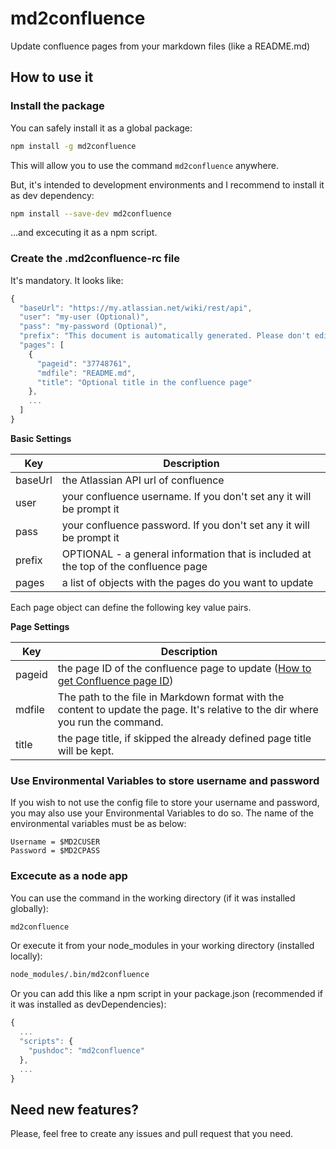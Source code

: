 # md2confluence
Update confluence pages from your markdown files (like a README.md)

## How to use it

### Install the package

You can safely install it as a global package:

```bash
npm install -g md2confluence
```
This will allow you to use the command ```md2confluence``` anywhere.

But, it's intended to development environments and I recommend to install it as dev dependency:

```bash
npm install --save-dev md2confluence
```

...and excecuting it as a npm script.

### Create the .md2confluence-rc file

It's mandatory. It looks like:
```javascript
{
  "baseUrl": "https://my.atlassian.net/wiki/rest/api",
  "user": "my-user (Optional)",
  "pass": "my-password (Optional)",
  "prefix": "This document is automatically generated. Please don't edit it directly!",
  "pages": [
    {
      "pageid": "37748761",
      "mdfile": "README.md",
      "title": "Optional title in the confluence page"
    },
    ...
  ]
}
```

**Basic Settings**

| Key | Description |
| --- | --- |
| baseUrl | the Atlassian API url of confluence |
| user | your confluence username. If you don't set any it will be prompt it |
| pass | your confluence password. If you don't set any it will be prompt it |
| prefix | OPTIONAL - a general information that is included at the top of the confluence page |
| pages | a list of objects with the pages do you want to update |

Each page object can define the following key value pairs.

**Page Settings**

| Key | Description |
| --- | --- |
| pageid | the page ID of the confluence page to update ([How to get Confluence page ID](https://confluence.atlassian.com/confkb/how-to-get-confluence-page-id-648380445.html)) |
| mdfile | The path to the file in Markdown format with the content to update the page. It's relative to the dir where you run the command. |
| title | the page title, if skipped the already defined page title will be kept.

### Use Environmental Variables to store username and password

If you wish to not use the config file to store your username and password, you may also use your Environmental Variables to do so. The name of the environmental variables must be as below:

```
Username = $MD2CUSER
Password = $MD2CPASS
```


### Excecute as a node app

You can use the command in the working directory (if it was installed globally):

```bash
md2confluence
```

Or execute it from your node_modules in your working directory (installed locally):

```bash
node_modules/.bin/md2confluence
```

Or you can add this like a npm script in your package.json (recommended if it was installed as devDependencies):

```javascript
{
  ...
  "scripts": {
    "pushdoc": "md2confluence"
  },
  ...
}
```


## Need new features?

Please, feel free to create any issues and pull request that you need.
